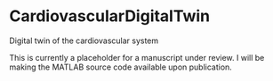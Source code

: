 # CardiovascularDigitalTwin
Digital twin of the cardiovascular system

This is currently a placeholder for a manuscript under review. I will be making the MATLAB source code available upon publication.
